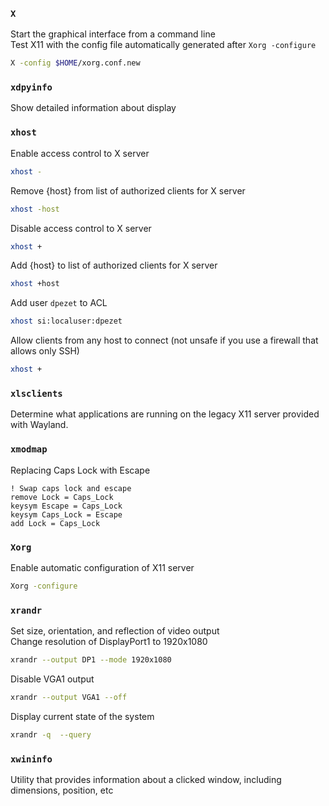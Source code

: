 ### `X`
Start the graphical interface from a command line\
Test X11 with the config file automatically generated after `Xorg -configure`
```sh
X -config $HOME/xorg.conf.new
```
### `xdpyinfo`
Show detailed information about display
### `xhost`
Enable access control to X server
```sh
xhost -
```
Remove {host} from list of authorized clients for X server
```sh
xhost -host
```
Disable access control to X server
```sh
xhost +
```
Add {host} to list of authorized clients for X server
```sh
xhost +host
```
Add user `dpezet` to ACL
```sh
xhost si:localuser:dpezet
```
Allow clients from any host to connect (not unsafe if you use a firewall that allows only SSH)
```sh
xhost +
```
### `xlsclients`
Determine what applications are running on the legacy X11 server provided with Wayland.
### `xmodmap`
Replacing Caps Lock with Escape
```
! Swap caps lock and escape
remove Lock = Caps_Lock
keysym Escape = Caps_Lock
keysym Caps_Lock = Escape
add Lock = Caps_Lock
```
### `Xorg`
Enable automatic configuration of X11 server
```sh
Xorg -configure
```
### `xrandr`
Set size, orientation, and reflection of video output\
Change resolution of DisplayPort1 to 1920x1080
```sh
xrandr --output DP1 --mode 1920x1080
```
Disable VGA1 output
```sh
xrandr --output VGA1 --off
```
Display current state of the system
```sh
xrandr -q  --query
```
### `xwininfo`
Utility that provides information about a clicked window, including dimensions, position, etc